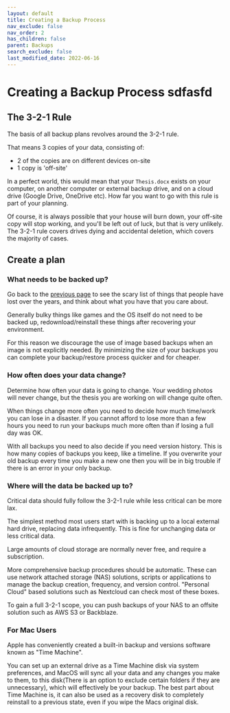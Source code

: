 ```yaml
---
layout: default
title: Creating a Backup Process
nav_exclude: false
nav_order: 2
has_children: false
parent: Backups
search_exclude: false
last_modified_date: 2022-06-16
---
```


# Creating a Backup Process sdfasfd

## The 3-2-1 Rule

The basis of all backup plans revolves around the 3-2-1 rule.

That means 3 copies of your data, consisting of:
* 2 of the copies are on different devices on-site
* 1 copy is 'off-site'

In a perfect world, this would mean that your `Thesis.docx` exists on your computer, on another computer or external backup drive, 
and on a cloud drive (Google Drive, OneDrive etc). How far you want to go with this rule is part of your planning.

Of course, it is always possible that your house will burn down, your off-site copy will stop working, and you'll be left out of luck,
but that is very unlikely. The 3-2-1 rule covers drives dying and accidental deletion, which covers the majority of cases.

## Create a plan

### What needs to be backed up?
Go back to the [previous page](/docs/backups/everyone-needs-backups) to see the scary list of things that people have lost over the years, and think about what you have that you care about.

Generally bulky things like games and the OS itself do not need to be backed up, redownload/reinstall these things after recovering your environment. 

For this reason we discourage the use of image based backups when an image is not explicitly needed. By minimizing the size of your backups you can complete your backup/restore process quicker and for cheaper.

### How often does your data change?
Determine how often your data is going to change. Your wedding photos will never change, but the thesis you are working on will change quite often. 

When things change more often you need to decide how much time/work you can lose in a disaster. If you cannot afford to lose more than a few hours you need to run your backups much more often than if losing a full day was OK.

With all backups you need to also decide if you need version history. This is how many copies of backups you keep, like a timeline. If you overwrite your old backup every time you make a new one then you will be in big trouble if there is an error in your only backup.

### Where will the data be backed up to?
Critical data should fully follow the 3-2-1 rule while less critical can be more lax.

The simplest method most users start with is backing up to a local external hard drive, replacing data infrequently. This is fine for unchanging data or less critical data.

Large amounts of cloud storage are normally never free, and require a subscription.

More comprehensive backup procedures should be automatic. These can use network attached storage (NAS) solutions, scripts or applications to manage the backup creation, frequency, and version control. "Personal Cloud" based solutions such as Nextcloud can check most of these boxes.

To gain a full 3-2-1 scope, you can push backups of your NAS to an offsite solution such as AWS S3 or Backblaze.

### For Mac Users
Apple has conveniently created a built-in backup and versions software known as "Time Machine".

You can set up an external drive as a Time Machine disk via system preferences, and MacOS will sync all your data and any changes you make to them, to this disk(There is an option to exclude certain folders if they are unnecessary), which will effectively be your backup. The best part about Time Machine is, it can also be used as a recovery disk to completely reinstall to a previous state, even if you wipe the Macs original disk. 
